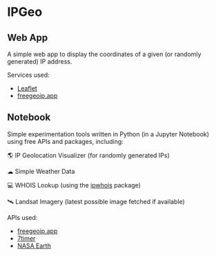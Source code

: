 # IPGeo

## Web App

A simple web app to display the coordinates of a given (or randomly generated) IP address.

Services used:
 - [Leaflet](https://leafletjs.com/)
 - [freegeoip.app](https://freegeoip.app/)

 ## Notebook

Simple experimentation tools written in Python (in a Jupyter Notebook) using free APIs and packages, including:

🌎 IP Geolocation Visualizer (for randomly generated IPs)

☁ Simple Weather Data

💻 WHOIS Lookup (using the [ipwhois](https://github.com/secynic/ipwhois) package)

🛰 Landsat Imagery (latest possible image fetched if available)

APIs used:

- [freegeoip.app](https://freegeoip.app/)
- [7timer](http://www.7timer.info/doc.php?lang=en#api)
- [NASA Earth](https://api.nasa.gov/)

